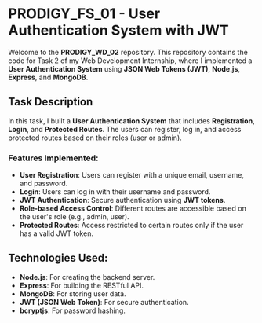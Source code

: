 # PRODIGY_FS_01 - User Authentication System with JWT

Welcome to the **PRODIGY_WD_02** repository. This repository contains the code for Task 2 of my Web Development Internship, where I implemented a **User Authentication System** using **JSON Web Tokens (JWT)**, **Node.js**, **Express**, and **MongoDB**.

## Task Description

In this task, I built a **User Authentication System** that includes **Registration**, **Login**, and **Protected Routes**. The users can register, log in, and access protected routes based on their roles (user or admin).

### Features Implemented:
- **User Registration**: Users can register with a unique email, username, and password.
- **Login**: Users can log in with their username and password.
- **JWT Authentication**: Secure authentication using **JWT tokens**.
- **Role-based Access Control**: Different routes are accessible based on the user's role (e.g., admin, user).
- **Protected Routes**: Access restricted to certain routes only if the user has a valid JWT token.

## Technologies Used:
- **Node.js**: For creating the backend server.
- **Express**: For building the RESTful API.
- **MongoDB**: For storing user data.
- **JWT (JSON Web Token)**: For secure authentication.
- **bcryptjs**: For password hashing.


